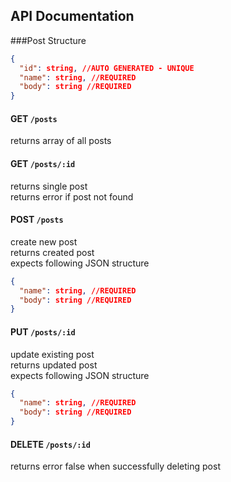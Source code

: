 ## API Documentation

###Post Structure

```json
{
  "id": string, //AUTO GENERATED - UNIQUE
  "name": string, //REQUIRED
  "body": string //REQUIRED
}
```


#### GET `/posts`

returns array of all posts

#### GET `/posts/:id`

returns single post<br />
returns error if post not found<br />

#### POST `/posts`

create new post<br />
returns created post<br />
expects following JSON structure<br />

```json
{
  "name": string, //REQUIRED
  "body": string //REQUIRED
}
```

#### PUT `/posts/:id`

update existing post<br />
returns updated post<br />
expects following JSON structure

```json
{
  "name": string, //REQUIRED
  "body": string //REQUIRED
}
```

#### DELETE `/posts/:id`

returns error false when successfully deleting post<br />